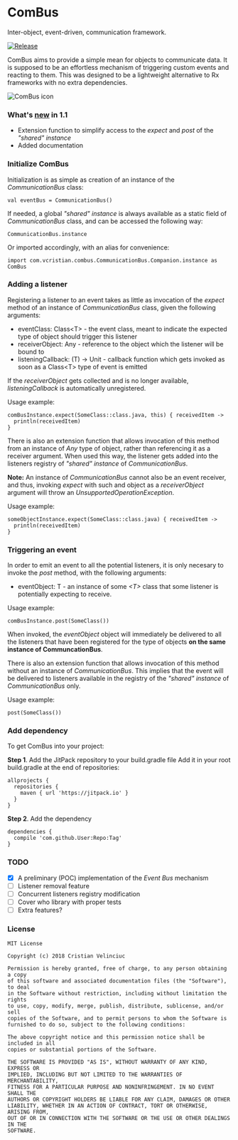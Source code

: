 # ComBus
Inter-object, event-driven, communication framework.

[![Release](https://jitpack.io/v/msacras/CommunicationBus.svg)](https://jitpack.io/#msacras/CommunicationBus)

ComBus aims to provide a simple mean for objects to communicate data. It is supposed to be an effortless mechanism of triggering custom events and reacting to them. This was designed to be a lightweight alternative to Rx frameworks with no extra dependencies.

![ComBus icon](/combus_icon.png)

### What's [new](/CHANGELOG.md) in 1.1

 * Extension function to simplify access to the _expect_ and _post_ of the _"shared" instance_
 * Added documentation

### Initialize ComBus
Initialization is as simple as creation of an instance of the _CommunicationBus_ class:

```
val eventBus = CommunicationBus()
```

If needed, a global _"shared" instance_ is always available as a static field of _CommunicationBus_ class, and can be accessed the following way:

```
CommunicationBus.instance
```

Or imported accordingly, with an alias for convenience:

```
import com.vcristian.combus.CommunicationBus.Companion.instance as ComBus
```

### Adding a listener
Registering a listener to an event takes as little as invocation of the _expect_ method of an instance of _CommunicationBus_ class, given the following arguments:
  * eventClass: Class<T\> - the event class, meant to indicate the expected type of object should trigger this listener
  * receiverObject: Any - reference to the object which the listener will be bound to
  * listeningCallback: (T) -> Unit - callback function which gets invoked as soon as a Class<T\> type of event is emitted

If the _receiverObject_ gets collected and is no longer available, _listeningCallback_ is automatically unregistered.

Usage example:
```
comBusInstance.expect(SomeClass::class.java, this) { receivedItem ->
  println(receivedItem)
}
```
There is also an extension function that allows invocation of this method from an instance of _Any_ type of object, rather than referencing it as a receiver argument. When used this way, the listener gets added into the listeners registry of _"shared" instance_ of _CommunicationBus_.

**Note:** An instance of _CommunicationBus_ cannot also be an event receiver, and thus, invoking _expect_ with such and object as a _receiverObject_ argument will throw an _UnsupportedOperationException_.

Usage example:
```
someObjectInstance.expect(SomeClass::class.java) { receivedItem ->
  println(receivedItem)
}
```

### Triggering an event
In order to emit an event to all the potential listeners, it is only necesary to invoke the _post_ method, with the following arguments:
 * eventObject: T - an instance of some _<T\>_ class that some listener is potentially expecting to receive.

Usage example:
```
comBusInstance.post(SomeClass())
```
When invoked, the _eventObject_ object will immediately be delivered to all the listeners that have been registered for the _<T>_ type of objects **on the same instance of CommuncationBus**.

There is also an extension function that allows invocation of this method without an instance of _CommunicationBus_. This implies that the event will be delivered to listeners available in the registry of the _"shared" instance_ of _CommunicationBus_ only.

Usage example:
```
post(SomeClass())
```

### Add dependency
To get ComBus into your project:

**Step 1**. Add the JitPack repository to your build.gradle file
Add it in your root build.gradle at the end of repositories:
```
allprojects {
  repositories {
    maven { url 'https://jitpack.io' }
  }
}
```
**Step 2**. Add the dependency
```
dependencies {
  compile 'com.github.User:Repo:Tag'
}
```

### TODO
- [x] A preliminary (POC) implementation of the _Event Bus_ mechanism
- [ ] Listener removal feature
- [ ] Concurrent listeners registry modification
- [ ] Cover who library with proper tests
- [ ] Extra features?

### License
```
MIT License

Copyright (c) 2018 Cristian Velinciuc

Permission is hereby granted, free of charge, to any person obtaining a copy
of this software and associated documentation files (the "Software"), to deal
in the Software without restriction, including without limitation the rights
to use, copy, modify, merge, publish, distribute, sublicense, and/or sell
copies of the Software, and to permit persons to whom the Software is
furnished to do so, subject to the following conditions:

The above copyright notice and this permission notice shall be included in all
copies or substantial portions of the Software.

THE SOFTWARE IS PROVIDED "AS IS", WITHOUT WARRANTY OF ANY KIND, EXPRESS OR
IMPLIED, INCLUDING BUT NOT LIMITED TO THE WARRANTIES OF MERCHANTABILITY,
FITNESS FOR A PARTICULAR PURPOSE AND NONINFRINGEMENT. IN NO EVENT SHALL THE
AUTHORS OR COPYRIGHT HOLDERS BE LIABLE FOR ANY CLAIM, DAMAGES OR OTHER
LIABILITY, WHETHER IN AN ACTION OF CONTRACT, TORT OR OTHERWISE, ARISING FROM,
OUT OF OR IN CONNECTION WITH THE SOFTWARE OR THE USE OR OTHER DEALINGS IN THE
SOFTWARE.
```
